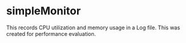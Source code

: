 # simpleMonitor


This records CPU utilization and memory usage in a Log file. This was created for performance evaluation.
